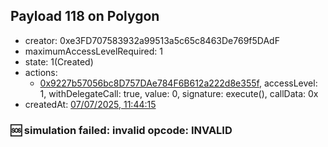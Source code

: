 ## Payload 118 on Polygon

- creator: 0xe3FD707583932a99513a5c65c8463De769f5DAdF
- maximumAccessLevelRequired: 1
- state: 1(Created)
- actions:
  - [0x9227b57056bc8D757DAe784F6B612a222d8e355f](https://polygonscan.com/tx/0x9227b57056bc8D757DAe784F6B612a222d8e355f), accessLevel: 1, withDelegateCall: true, value: 0, signature: execute(), callData: 0x
- createdAt: [07/07/2025, 11:44:15](https://polygonscan.com/tx/0xc242d44fc12aa06e06ebb5e4a61170d37319935f16e1b49d13af5e0c8c418738)

### :sos: simulation failed: invalid opcode: INVALID
